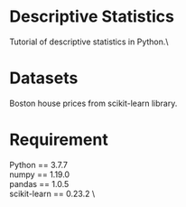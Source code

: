 # Descriptive Statistics
Tutorial of descriptive statistics in Python.\

# Datasets
Boston house prices from scikit-learn library.

# Requirement
Python == 3.7.7 \
numpy == 1.19.0 \
pandas == 1.0.5 \
scikit-learn == 0.23.2 \

